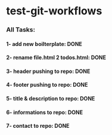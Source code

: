 # test-git-workflows

### All Tasks:

#### 1- add new boilterplate: DONE

#### 2- rename file.html 2 todos.html: DONE

#### 3- header pushing to repo: DONE

#### 4- footer pushing to repo: DONE

#### 5- title & description to repo: DONE

#### 6- informations to repo: DONE

#### 7- contact to repo: DONE
